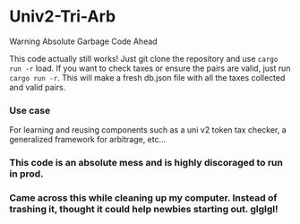 # Univ2-Tri-Arb
Warning Absolute Garbage Code Ahead

This code actually still works! Just git clone the repository and use `cargo run -r` load. If you want to check taxes or ensure the pairs are valid, just run `cargo run -r`. This will make a fresh db.json file with all the taxes collected and valid pairs.

### Use case
For learning and reusing components such as a uni v2 token tax checker, a generalized framework for arbitrage, etc...


### This code is an absolute mess and is highly discoraged to run in prod.
### Came across this while cleaning up my computer. Instead of trashing it, thought it could help newbies starting out. glglgl!

